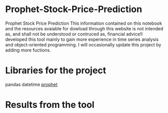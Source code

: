 # Prophet-Stock-Price-Prediction
Prophet Stock Price Prediction
This information contained on this notebook and the resources avaiable for dowload through this website is not intended as, and shall not be understood or contruced as, financial advice!I developed this tool mainly to gain more experience in time series analysis and object-oriented programming. I will occasionally update this project by adding more fuctions.
# Libraries for the project
pandas
datetime
[prophet](https://facebook.github.io/prophet/docs/quick_start.html#python-api)
# Results from the tool

